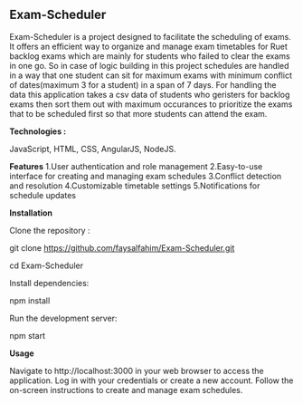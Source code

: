 
## Exam-Scheduler
Exam-Scheduler is a project designed to facilitate the scheduling of exams. It offers an efficient way to organize and manage exam timetables for Ruet backlog exams which are mainly for students who failed to clear the exams in one go. So in case of logic building in this project schedules are handled in a way that one student can sit for maximum exams with minimum conflict of dates(maximum 3 for a student) in a span of 7 days. For handling the data this application takes a csv data of students who geristers for backlog exams then sort them out with maximum occurances to prioritize the exams that to be scheduled first so that more students can attend the exam.

**Technologies :**

JavaScript, HTML, CSS, AngularJS, NodeJS.

**Features**
1.User authentication and role management
2.Easy-to-use interface for creating and managing exam schedules
3.Conflict detection and resolution
4.Customizable timetable settings
5.Notifications for schedule updates

**Installation**

Clone the repository :

git clone https://github.com/faysalfahim/Exam-Scheduler.git

cd Exam-Scheduler


Install dependencies:

npm install

Run the development server:

npm start

**Usage**

Navigate to http://localhost:3000 in your web browser to access the application.
Log in with your credentials or create a new account.
Follow the on-screen instructions to create and manage exam schedules.

